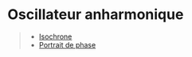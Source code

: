 # Oscillateur anharmonique

> - [Isochrone](https://fr.wikipedia.org/wiki/Isochrone)
> - [Portrait de phase](https://fr.wikipedia.org/wiki/Portrait_de_phase)